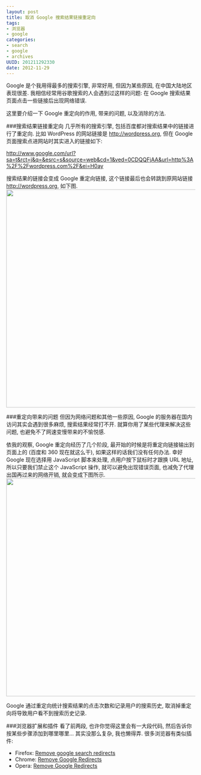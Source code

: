```yaml
---
layout: post
title: 取消 Google 搜索结果链接重定向
tags: 
- 浏览器
- google
categories:
- search
- google
- archives
UUID: 201211292330
date: 2012-11-29
---
```


Google 是个我用得最多的搜索引擎, 非常好用, 但因为某些原因, 在中国大陆地区表现很差. 我相信经常用谷歌搜索的人会遇到过这样的问题: 在 Google 搜索结果页面点击一些链接后出现网络错误.

这里要介绍一下 Google 重定向的作用, 带来的问题, 以及消除的方法.

###搜索结果链接重定向
几乎所有的搜索引擎, 包括百度都对搜索结果中的链接进行了重定向. 比如 WordPress 的网站链接是 http://wordpress.org, 但在 Google 页面搜索点进网站时其实进入的链接如下:

http://www.google.com/url?sa=t&rct=j&q=&esrc=s&source=web&cd=1&ved=0CDQQFjAA&url=http%3A%2F%2Fwordpress.com%2F&ei=H0ay

搜索结果的链接会变成 Google 重定向链接, 这个链接最后也会转跳到原网站链接 http://wordpress.org, 如下图.
<img src="{{site.aliyun_oss}}/assets/images/google/google-redirects.png" width="580px"></img>

###重定向带来的问题
但因为网络问题和其他一些原因, Google 的服务器在国内访问其实会遇到很多麻烦, 搜索结果经常打不开. 就算你用了某些代理来解决这些问题, 也避免不了网速变慢带来的不愉悦感.

依我的观察, Google 重定向经历了几个阶段, 最开始的时候是将重定向链接输出到页面上的 (百度和 360 现在就这么干), 如果这样的话我们没有任何办法. 幸好 Google 现在选择用 JavaScript 脚本来处理, 点用户按下鼠标时才跟换 URL 地址, 所以只要我们禁止这个 JavaScript 操作, 就可以避免出现错误页面, 也减免了代理出国再过来的网络开销, 就会变成下图所示.
<img src="{{site.aliyun_oss}}/assets/images/google/direct-links.png" width="580px"></img>

Google 通过重定向统计搜索结果的点击次数和记录用户的搜索历史, 取消掉重定向将导致用户看不到搜索历史记录.

###浏览器扩展和插件
看了前两段, 也许你觉得这里会有一大段代码, 然后告诉你按某些步骤添加到哪里哪里... 其实没那么复杂, 我也懒得弄. 很多浏览器有类似插件:
<ul>
<li>Firefox: <a href="https://addons.mozilla.org/en-us/firefox/addon/google-no-tracking-url/" rel="external">Remove google search redirects</a></li>
<li>Chrome: <a href="https://chrome.google.com/webstore/detail/remove-google-redirects/ccenmflbeofaceccfhhggbagkblihpoh" rel="external">Remove Google Redirects</a></li>
<li>Opera: <a href="https://addons.opera.com/zh-cn/extensions/details/remove-google-redirects/" rel="external">Remove Google Redirects</a></li>
</ul>

